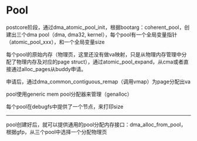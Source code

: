 # Pool

postcore阶段，通过dma_atomic_pool_init，根据bootarg：coherent_pool，创建出三个dma pool（dma, dma32, kernel），每个pool有一个全局变量指针（atomic_pool_xxx），和一个全局变量size

每个pool的原始内存（物理页，这里还没有做va映射，只是从物理内存管理中分配了物理内存及对应的page struct），通过atomic_pool_expand，从cma或者直接通过alloc_pages从buddy申请。

申请后，通过dma_common_contiguous_remap（调用vmap）为page分配出va

pool使用generic mem pool分配器来管理（genalloc）

每个pool在debugfs中提供了一个节点，来打印size

-----------

pool创建好后，就可以提供通用的pool分配内存接口：dma_alloc_from_pool，根据gfp，从三个pool中选择一个分配物理页